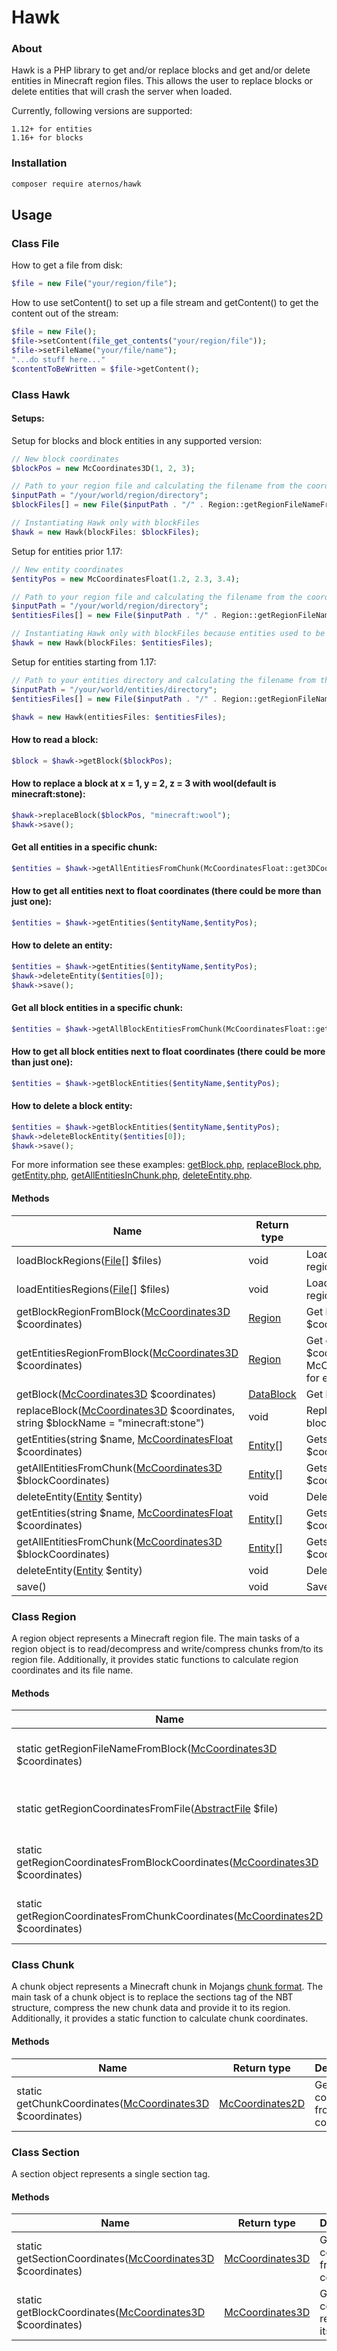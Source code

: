 # Hawk

### About

Hawk is a PHP library to get and/or replace blocks and get and/or delete entities in Minecraft region files.
This allows the user to replace blocks or delete entities that will crash the server when loaded.

Currently, following versions are supported:

    1.12+ for entities
    1.16+ for blocks

### Installation

```bash
composer require aternos/hawk
```

## Usage

### Class File

How to get a file from disk:
```php
$file = new File("your/region/file");
```

How to use setContent() to set up a file stream and getContent() to get the content out of the stream:
```php
$file = new File();
$file->setContent(file_get_contents("your/region/file"));
$file->setFileName("your/file/name");
"...do stuff here..."
$contentToBeWritten = $file->getContent();
```

### Class Hawk

#### Setups:

Setup for blocks and block entities in any supported version:

```php
// New block coordinates
$blockPos = new McCoordinates3D(1, 2, 3);

// Path to your region file and calculating the filename from the coordinates
$inputPath = "/your/world/region/directory";
$blockFiles[] = new File($inputPath . "/" . Region::getRegionFileNameFromBlock($blockPos));

// Instantiating Hawk only with blockFiles
$hawk = new Hawk(blockFiles: $blockFiles);
```

Setup for entities prior 1.17:

```php
// New entity coordinates
$entityPos = new McCoordinatesFloat(1.2, 2.3, 3.4);

// Path to your region file and calculating the filename from the coordinates
$inputPath = "/your/world/region/directory";
$entitiesFiles[] = new File($inputPath . "/" . Region::getRegionFileNameFromBlock(McCoordinatesFloat::get3DCoordinates($entityPos)));

// Instantiating Hawk only with blockFiles because entities used to be in the same file
$hawk = new Hawk(blockFiles: $entitiesFiles);
```

Setup for entities starting from 1.17:

```php
// Path to your entities directory and calculating the filename from the coordinates
$inputPath = "/your/world/entities/directory";
$entitiesFiles[] = new File($inputPath . "/" . Region::getRegionFileNameFromBlock(McCoordinatesFloat::get3DCoordinates($entityPos)));

$hawk = new Hawk(entitiesFiles: $entitiesFiles);
```

#### How to read a block:

```php
$block = $hawk->getBlock($blockPos);
```

#### How to replace a block at x = 1, y = 2, z = 3 with wool(default is minecraft:stone):

```php
$hawk->replaceBlock($blockPos, "minecraft:wool");
$hawk->save();
```

#### Get all entities in a specific chunk:

```php
$entities = $hawk->getAllEntitiesFromChunk(McCoordinatesFloat::get3DCoordinates($entityPos));
```

#### How to get all entities next to float coordinates (there could be more than just one):

```php
$entities = $hawk->getEntities($entityName,$entityPos);
```

#### How to delete an entity:

```php
$entities = $hawk->getEntities($entityName,$entityPos);
$hawk->deleteEntity($entities[0]);
$hawk->save();

```
#### Get all block entities in a specific chunk:

```php
$entities = $hawk->getAllBlockEntitiesFromChunk(McCoordinatesFloat::get3DCoordinates($entityPos));
```

#### How to get all block entities next to float coordinates (there could be more than just one):

```php
$entities = $hawk->getBlockEntities($entityName,$entityPos);
```

#### How to delete a block entity:

```php
$entities = $hawk->getBlockEntities($entityName,$entityPos);
$hawk->deleteBlockEntity($entities[0]);
$hawk->save();
```

For more information see these examples: [getBlock.php](examples/getBlock.php), [replaceBlock.php](examples/replaceBlock.php), [getEntity.php](examples/getEntity.php), [getAllEntitiesInChunk.php](examples/getAllEntitiesInChunk.php), [deleteEntity.php](examples/deleteEntity.php).

#### Methods

| Name                                                                                                         | Return type                   | Description                                                                                                |
|--------------------------------------------------------------------------------------------------------------|-------------------------------|------------------------------------------------------------------------------------------------------------|
| loadBlockRegions([File](src/File.php)[] $files)                                                              | void                          | Load extra "block"("world/region") regions from $files into Hawk                                           |
| loadEntitiesRegions([File](src/File.php)[] $files)                                                           | void                          | Load extra "entities"("world/entities") regions from $files into Hawk                                      |
| getBlockRegionFromBlock([McCoordinates3D](src/McCoordinates3D.php) $coordinates)                             | [Region](src/BlockRegion.php) | Get block region from block at $coordinates                                                                |
| getEntitiesRegionFromBlock([McCoordinates3D](src/McCoordinates3D.php) $coordinates)                          | [Region](src/BlockRegion.php) | Get entities region from block at $coordinates (see McCoordinatesFloat::get3DCoordinates for entity coords) |
| getBlock([McCoordinates3D](src/McCoordinates3D.php) $coordinates)                                            | [DataBlock](src/DataBlock.php) | Get block at $coordinates                                                                                  |
| replaceBlock([McCoordinates3D](src/McCoordinates3D.php) $coordinates, string $blockName = "minecraft:stone") | void                          | Replace block at $coordinates with block $blockName                                                        |
| getEntities(string $name, [McCoordinatesFloat](src/McCoordinatesFloat.php) $coordinates)                     | [Entity](src/Entity.php)[]    | Gets one or multiple entities at $coordinates                                                              |
| getAllEntitiesFromChunk([McCoordinates3D](src/McCoordinates3D.php) $blockCoordinates)                        | [Entity](src/Entity.php)[]    | Gets all entities in chunk based on $coordinates                                                           |
| deleteEntity([Entity](src/Entity.php) $entity)                                                               | void                          | Deletes an entity object                                                                                   |
| getEntities(string $name, [McCoordinatesFloat](src/McCoordinatesFloat.php) $coordinates)                     | [Entity](src/Entity.php)[]    | Gets one or multiple entities at $coordinates                                                              |
| getAllEntitiesFromChunk([McCoordinates3D](src/McCoordinates3D.php) $blockCoordinates)                        | [Entity](src/Entity.php)[]    | Gets all entities in chunk based on $coordinates                                                           |
| deleteEntity([Entity](src/Entity.php) $entity)                                                               | void                          | Deletes an entity object                                                                                   |
| save()                                                                                                       | void                          | Save changes to file                                                                                       |

### Class Region

A region object represents a Minecraft region file. 
The main tasks of a region object is to read/decompress and write/compress chunks from/to its region file.
Additionally, it provides static functions to calculate region coordinates and its file name.

#### Methods

| Name                                                                                                     | Return type                                | Description                                   |
|----------------------------------------------------------------------------------------------------------|--------------------------------------------|-----------------------------------------------|
| static getRegionFileNameFromBlock([McCoordinates3D](src/McCoordinates3D.php) $coordinates)               | string                                     | Get region file name out of block coordinates |
| static getRegionCoordinatesFromFile([AbstractFile](src/AbstractFile.php) $file)                          | [McCoordinates2D](src/McCoordinates2D.php) | Get region coordinates from file name         | 
| static getRegionCoordinatesFromBlockCoordinates([McCoordinates3D](src/McCoordinates3D.php) $coordinates) | [McCoordinates2D](src/McCoordinates2D.php) | Get region coordinates from block coordinates |
| static getRegionCoordinatesFromChunkCoordinates([McCoordinates2D](src/McCoordinates2D.php) $coordinates) | [McCoordinates2D](src/McCoordinates2D.php) | Get region coordinates from chunk coordinates |

### Class Chunk

A chunk object represents a Minecraft chunk in Mojangs [chunk format](https://minecraft.fandom.com/wiki/Chunk_format).
The main task of a chunk object is to replace the sections tag of the NBT structure, compress the new chunk data and provide it to its region.
Additionally, it provides a static function to calculate chunk coordinates.

#### Methods

| Name                                                                                | Return type                                | Description                                  |
|-------------------------------------------------------------------------------------|--------------------------------------------|----------------------------------------------|
| static getChunkCoordinates([McCoordinates3D](src/McCoordinates3D.php) $coordinates) | [McCoordinates2D](src/McCoordinates2D.php) | Get chunk coordinates from block coordinates |

### Class Section

A section object represents a single section tag.

#### Methods

| Name                                                                                   | Return type                                | Description                                     |
|----------------------------------------------------------------------------------------|--------------------------------------------|-------------------------------------------------|
| static getSectionCoordinates([McCoordinates3D](src/McCoordinates3D.php) $coordinates)  | [McCoordinates3D](src/McCoordinates3D.php) | Get section coordinates from block coordinates  |
| static getBlockCoordinates([McCoordinates3D](src/McCoordinates3D.php) $coordinates)    | [McCoordinates3D](src/McCoordinates3D.php) | Get block coordinates relative to its section   |
